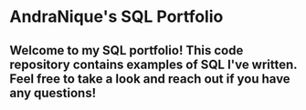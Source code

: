 # AndraNique's SQL Portfolio

## Welcome to my SQL portfolio! This code repository contains examples of SQL I've written. Feel free to take a look and reach out if you have any questions!
